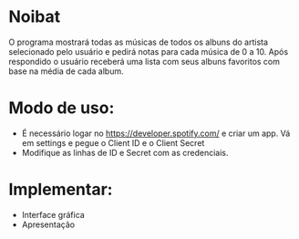 # Noibat
O programa mostrará todas as músicas de todos os albuns do artista selecionado pelo usuário e pedirá notas para cada música de 0 a 10. Após respondido o usuário receberá uma lista com seus albuns favoritos com base na média de cada album.

# Modo de uso:
- É necessário logar no https://developer.spotify.com/ e criar um app. Vá em settings e pegue o Client ID e o Client Secret
- Modifique as linhas de ID e Secret com as credenciais. 

# Implementar:
- Interface gráfica
- Apresentação
